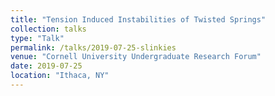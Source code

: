 ```yaml
---
title: "Tension Induced Instabilities of Twisted Springs"
collection: talks
type: "Talk"
permalink: /talks/2019-07-25-slinkies
venue: "Cornell University Undergraduate Research Forum"
date: 2019-07-25
location: "Ithaca, NY"
---
```


<!-- This is a description of your talk, which is a markdown files that can be all markdown-ified like any other post. Yay markdown! -->
